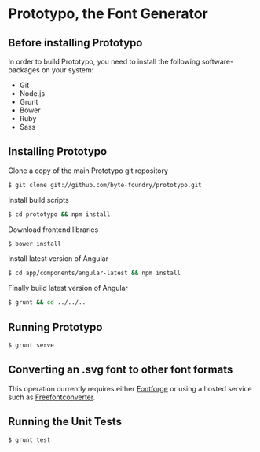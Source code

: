Prototypo, the Font Generator
=============================

Before installing Prototypo
---------------------------

In order to build Prototypo, you need to install the following software-packages on your system:
- Git
- Node.js
- Grunt
- Bower
- Ruby
- Sass

Installing Prototypo
--------------------

Clone a copy of the main Prototypo git repository

```bash
$ git clone git://github.com/byte-foundry/prototypo.git
```

Install build scripts

```bash
$ cd prototypo && npm install
```

Download frontend libraries

```bash
$ bower install
```

Install latest version of Angular

```bash
$ cd app/components/angular-latest && npm install
```

Finally build latest version of Angular

```bash
$ grunt && cd ../../..
```

Running Prototypo
-----------------

```bash
$ grunt serve
```

Converting an .svg font to other font formats
---------------------------------------------

This operation currently requires either [Fontforge](http://fontforge.github.io/en-US/) or using a hosted service such as [Freefontconverter](http://www.freefontconverter.com/).

Running the Unit Tests
----------------------

```bash
$ grunt test
```